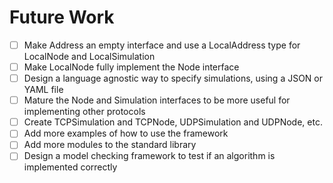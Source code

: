 # Future Work
- [ ] Make Address an empty interface and use a LocalAddress type for LocalNode and LocalSimulation
- [ ] Make LocalNode fully implement the Node interface
- [ ] Design a language agnostic way to specify simulations, using a JSON or YAML file
- [ ] Mature the Node and Simulation interfaces to be more useful for implementing other protocols
- [ ] Create TCPSimulation and TCPNode, UDPSimulation and UDPNode, etc.
- [ ] Add more examples of how to use the framework
- [ ] Add more modules to the standard library
- [ ] Design a model checking framework to test if an algorithm is implemented correctly